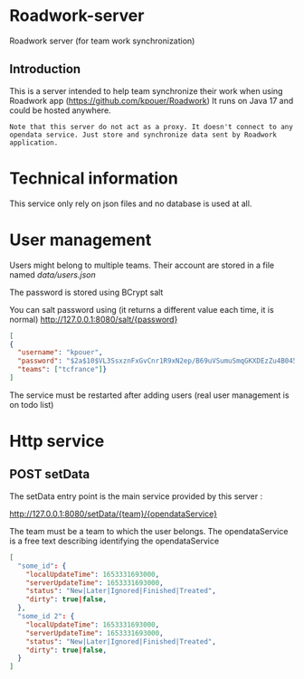 # Roadwork-server
Roadwork server (for team work synchronization)

## Introduction

This is a server intended to help team synchronize their work when using Roadwork app (https://github.com/kpouer/Roadwork)
It runs on Java 17 and could be hosted anywhere.

`
Note that this server do not act as a proxy. It doesn't connect to any opendata service.
Just store and synchronize data sent by Roadwork application.
`

# Technical information

This service only rely on json files and no database is used at all. 

# User management

Users might belong to multiple teams.
Their account are stored in a file named *data/users.json*

The password is stored using BCrypt salt

You can salt password using (it returns a different value each time, it is normal)
http://127.0.0.1:8080/salt/{password}

```json
[
{
  "username": "kpouer",
  "password": "$2a$10$VL3SsxznFxGvCnr1R9xN2ep/B69uVSumuSmqGKXDEzZu4B045BSq6", 
  "teams": ["tcfrance"]}
]
```

The service must be restarted after adding users (real user management is on todo list)

# Http service

## POST setData

The setData entry point is the main service provided by this server :

http://127.0.0.1:8080/setData/{team}/{opendataService}

The team must be a team to which the user belongs.
The opendataService is a free text describing identifying the opendataService

```json
[
  "some_id": {
    "localUpdateTime": 1653331693000,
    "serverUpdateTime": 1653331693000,
    "status": "New|Later|Ignored|Finished|Treated",
    "dirty": true|false,
  },
  "some_id 2": {
    "localUpdateTime": 1653331693000,
    "serverUpdateTime": 1653331693000,
    "status": "New|Later|Ignored|Finished|Treated",
    "dirty": true|false,
  }
]
```
